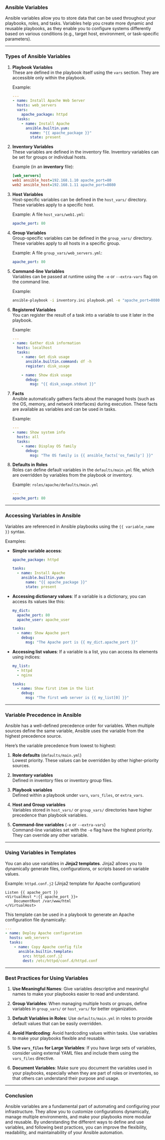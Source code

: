 ### **Ansible Variables**

Ansible variables allow you to store data that can be used throughout your playbooks, roles, and tasks. Variables help you create more dynamic and reusable playbooks, as they enable you to configure systems differently based on various conditions (e.g., target host, environment, or task-specific parameters).

---

### **Types of Ansible Variables**

1. **Playbook Variables**  
   These are defined in the playbook itself using the `vars` section. They are accessible only within the playbook.

   Example:

   ```yaml
   ---
   - name: Install Apache Web Server
     hosts: web_servers
     vars:
       apache_package: httpd
     tasks:
       - name: Install Apache
         ansible.builtin.yum:
           name: "{{ apache_package }}"
           state: present
   ```

2. **Inventory Variables**  
   These variables are defined in the inventory file. Inventory variables can be set for groups or individual hosts.

   Example (in an **inventory** file):
   ```ini
   [web_servers]
   web1 ansible_host=192.168.1.10 apache_port=80
   web2 ansible_host=192.168.1.11 apache_port=8080
   ```

3. **Host Variables**  
   Host-specific variables can be defined in the `host_vars/` directory. These variables apply to a specific host.

   Example: A file `host_vars/web1.yml`:
   ```yaml
   apache_port: 80
   ```

4. **Group Variables**  
   Group-specific variables can be defined in the `group_vars/` directory. These variables apply to all hosts in a specific group.

   Example: A file `group_vars/web_servers.yml`:
   ```yaml
   apache_port: 80
   ```

5. **Command-line Variables**  
   Variables can be passed at runtime using the `-e` or `--extra-vars` flag on the command line.

   Example:
   ```bash
   ansible-playbook -i inventory.ini playbook.yml -e "apache_port=8080"
   ```

6. **Registered Variables**  
   You can register the result of a task into a variable to use it later in the playbook.

   Example:
   ```yaml
   ---
   - name: Gather disk information
     hosts: localhost
     tasks:
       - name: Get disk usage
         ansible.builtin.command: df -h
         register: disk_usage

       - name: Show disk usage
         debug:
           msg: "{{ disk_usage.stdout }}"
   ```

7. **Facts**  
   Ansible automatically gathers facts about the managed hosts (such as the OS, memory, and network interfaces) during execution. These facts are available as variables and can be used in tasks.

   Example:
   ```yaml
   ---
   - name: Show system info
     hosts: all
     tasks:
       - name: Display OS family
         debug:
           msg: "The OS family is {{ ansible_facts['os_family'] }}"
   ```

8. **Defaults in Roles**  
   Roles can define default variables in the `defaults/main.yml` file, which are overridden by variables from the playbook or inventory.

   Example: `roles/apache/defaults/main.yml`
   ```yaml
   ---
   apache_port: 80
   ```

---

### **Accessing Variables in Ansible**

Variables are referenced in Ansible playbooks using the `{{ variable_name }}` syntax.

Examples:

- **Simple variable access**:
  ```yaml
  apache_package: httpd

  tasks:
    - name: Install Apache
      ansible.builtin.yum:
        name: "{{ apache_package }}"
        state: present
  ```

- **Accessing dictionary values**:
  If a variable is a dictionary, you can access its values like this:
  ```yaml
  my_dict:
    apache_port: 80
    apache_user: apache_user

  tasks:
    - name: Show Apache port
      debug:
        msg: "The Apache port is {{ my_dict.apache_port }}"
  ```

- **Accessing list values**:
  If a variable is a list, you can access its elements using indices:
  ```yaml
  my_list:
    - httpd
    - nginx

  tasks:
    - name: Show first item in the list
      debug:
        msg: "The first web server is {{ my_list[0] }}"
  ```

---

### **Variable Precedence in Ansible**

Ansible has a well-defined precedence order for variables. When multiple sources define the same variable, Ansible uses the variable from the highest precedence source.

Here’s the variable precedence from lowest to highest:

1. **Role defaults** (`defaults/main.yml`)  
   Lowest priority. These values can be overridden by other higher-priority sources.

2. **Inventory variables**  
   Defined in inventory files or inventory group files.

3. **Playbook variables**  
   Defined within a playbook under `vars`, `vars_files`, or `extra_vars`.

4. **Host and Group variables**  
   Variables stored in `host_vars/` or `group_vars/` directories have higher precedence than playbook variables.

5. **Command-line variables** (`-e` or `--extra-vars`)  
   Command-line variables set with the `-e` flag have the highest priority. They can override any other variable.

---

### **Using Variables in Templates**

You can also use variables in **Jinja2 templates**. Jinja2 allows you to dynamically generate files, configurations, or scripts based on variable values.

Example: `httpd.conf.j2` (Jinja2 template for Apache configuration)
```jinja
Listen {{ apache_port }}
<VirtualHost *:{{ apache_port }}>
    DocumentRoot /var/www/html
</VirtualHost>
```

This template can be used in a playbook to generate an Apache configuration file dynamically:

```yaml
---
- name: Deploy Apache configuration
  hosts: web_servers
  tasks:
    - name: Copy Apache config file
      ansible.builtin.template:
        src: httpd.conf.j2
        dest: /etc/httpd/conf.d/httpd.conf
```

---

### **Best Practices for Using Variables**

1. **Use Meaningful Names**: Give variables descriptive and meaningful names to make your playbooks easier to read and understand.
   
2. **Group Variables**: When managing multiple hosts or groups, define variables in `group_vars/` or `host_vars/` for better organization.

3. **Default Variables in Roles**: Use `defaults/main.yml` in roles to provide default values that can be easily overridden.

4. **Avoid Hardcoding**: Avoid hardcoding values within tasks. Use variables to make your playbooks flexible and reusable.

5. **Use `vars_files` for Large Variables**: If you have large sets of variables, consider using external YAML files and include them using the `vars_files` directive.

6. **Document Variables**: Make sure you document the variables used in your playbooks, especially when they are part of roles or inventories, so that others can understand their purpose and usage.

---

### **Conclusion**

Ansible variables are a fundamental part of automating and configuring your infrastructure. They allow you to customize configurations dynamically, manage multiple environments, and make your playbooks more modular and reusable. By understanding the different ways to define and use variables, and following best practices, you can improve the flexibility, readability, and maintainability of your Ansible automation.
